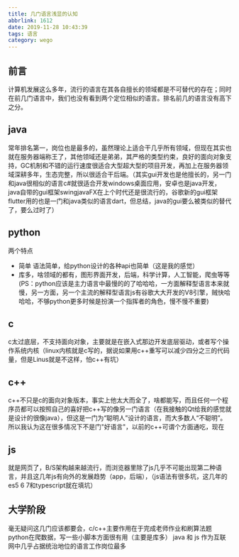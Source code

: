 ```yaml
---
title: 几门语言浅显的认知
abbrlink: 1612
date: 2019-11-28 10:43:39
tags: 语言
category: wego
---
```


## 前言
计算机发展这么多年，流行的语言在其各自擅长的领域都是不可替代的存在；同时在前几门语言中，我们也没有看到两个定位相似的语言。排名前几的语言没有高下之分。

## java
常年排名第一，岗位也是最多的，虽然理论上适合干几乎所有领域，但现在其实也就在服务器端称王了，其他领域还是弟弟，其严格的类型约束，良好的面向对象支持，GC机制和不错的运行速度很适合大型超大型的项目开发，再加上在服务器领域深耕多年，生态完整，所以很适合干后端。（其实gui开发也是他擅长的，另一门和java很相似的语言c#就很适合开发windows桌面应用，安卓也是java开发，java自带的gui框架swingjavaFX在上个时代还是很流行的，谷歌新的gui框架flutter用的也是一门和java类似的语言dart，但总结，java的gui要么被类似的替代了，要么过时了）

## python
两个特点
- 简单 语法简单，给python设计的各种api也简单（这是我的感觉）
- 库多，啥领域的都有，图形界面开发，后端，科学计算，人工智能，爬虫等等
(PS：python应该是主力语言中最慢的的了哈哈哈，一方面解释型语言本来就慢，另一方面，另一个主流的解释型语言js有谷歌大大开发的V8引擎，贼快哈哈哈，不够python更多时候是扮演一个指挥者的角色，慢不慢不重要)

## c
c太过底层，不支持面向对象，主要就是在嵌入式那边开发底层驱动，或者写个操作系统内核（linux内核就是c写的，据说如果用c++重写可以减少四分之三的代码量，但是Linus就是不这样，怕c++有坑）

## c++
c++不只是c的面向对象版本，事实上他太大而全了，啥都能写，而且任何一个程序员都可以按照自己的喜好把c++写的像另一门语言（在我接触的Qt给我的感觉就是设计的很像java），但这是一门为“聪明人”设计的语言，而大多数人“不聪明”。所以我认为这在很多情况下不是门"好语言"，以前的c++可谓个方面通吃，现在

## js
就是网页了，B/S架构越来越流行，而浏览器里除了js几乎不可能出现第二种语言，并且这几年js有向外的发展趋势（app，后端），（js语法有很多坑，这几年的es5 6 7和typescript就在填坑）

## 大学阶段
毫无疑问这几门应该都要会，c/c++主要作用在于完成老师作业和刷算法题
python在爬数据，写一些小脚本方面很有用（主要是库多）
java 和 js 作为互联网中几乎占据统治地位的语言工作岗位最多
